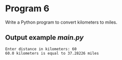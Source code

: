 # Program 6
Write a Python program to convert kilometers to miles.

## Output example *main.py*
```
Enter distance in kilometers: 60
60.0 kilometers is equal to 37.28226 miles
```